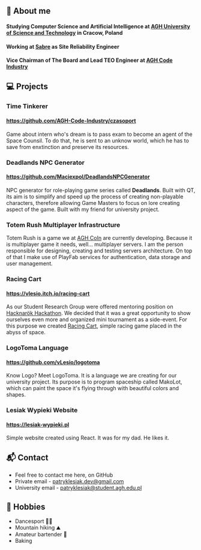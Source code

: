 ## 💬 About me
#### Studying Computer Science and Artificial Intelligence at [AGH University of Science and Technology](https://www.agh.edu.pl) in Cracow, Poland
#### Working at [Sabre](https://www.sabre.com/) as Site Reliability Engineer
#### Vice Chairman of The Board and Lead TEO Engineer at [AGH Code Industry](https://coin.agh.edu.pl/)

## :computer: Projects

### Time Tinkerer

#### https://github.com/AGH-Code-Industry/czasoport

Game about intern who's dream is to pass exam to become an agent of the Space Counsil. To do that, he is sent to an unknow world, which he has to save from enxtinction and preserve its resources.

### Deadlands NPC Generator

#### https://github.com/Maciexpol/DeadlandsNPCGenerator

NPC generator for role-playing game series called **Deadlands**. Built with QT, its aim is to simplify and speed up the process of creating non-playable characters, therefore allowing Game Masters to focus on lore creating aspect of the game. Built with my friend for university project.

### Totem Rush Multiplayer Infrastructure

Totem Rush is a game we at [AGH CoIn](https://www.skn.agh.edu.pl/kolo/agh-code-industry-coin/) are currently developing. Because it is multiplayer game it needs, well... multiplayer servers. I am the person responsible for designing, creating and testing servers architecture. On top of that I make use of PlayFab services for authentication, data storage and user management.

### Racing Cart

#### https://vlesio.itch.io/racing-cart

As our Student Research Group were offered mentoring position on [Hacknarök Hackathon](https://hacknarok.eestec.pl). We decided that it was a great opportunity to show ourselves even more and organized mini tournament as a side-event. For this purpose we created [Racing Cart](https://vlesio.itch.io/racing-cart), simple racing game placed in the abyss of space.

### LogoToma Language

#### https://github.com/vLesio/logotoma

Know Logo? Meet LogoToma. It is a language we are creating for our university project. Its purpose is to program spaceship called MakoLot, which can paint the space it's flying through with beautiful colors and shapes.

### Lesiak Wypieki Website

#### https://lesiak-wypieki.pl

Simple website created using React. It was for my dad. He likes it.


## 📬 Contact
- Feel free to contact me here, on GitHub
- Private email - patryklesiak.dev@gmail.com
- University email - patryklesiak@student.agh.edu.pl

## 🧗 Hobbies
- Dancesport 🕺🏻
- Mountain hiking ⛰️
- Amateur bartender 🍹
- Baking
